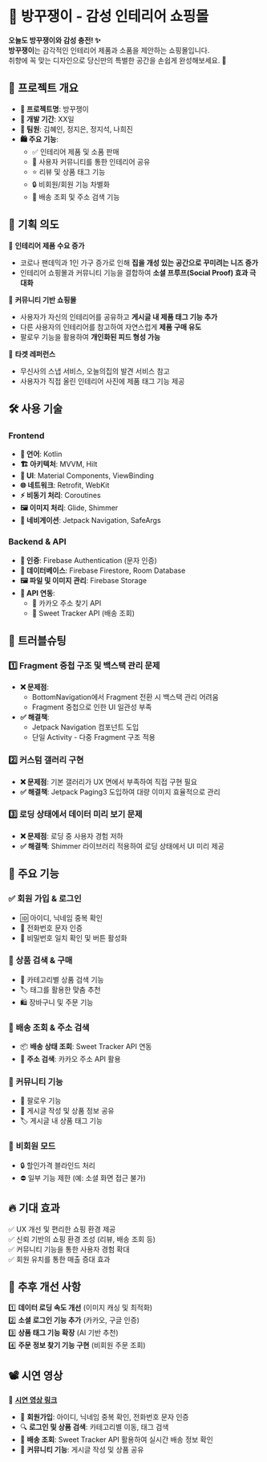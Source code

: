 # 🏡 방꾸쟁이 - 감성 인테리어 쇼핑몰

**오늘도 방꾸쟁이와 감성 충전! ✨**  
**방꾸쟁이**는 감각적인 인테리어 제품과 소품을 제안하는 쇼핑몰입니다.  
취향에 꼭 맞는 디자인으로 당신만의 특별한 공간을 손쉽게 완성해보세요. 🏡

## 📌 프로젝트 개요
- **📌 프로젝트명**: 방꾸쟁이
- **📅 개발 기간**: XX일
- **👥 팀원**: 김혜인, 정지은, 정지석, 나희진
- **🛍️ 주요 기능**:
  - ✅ 인테리어 제품 및 소품 판매
  - 📸 사용자 커뮤니티를 통한 인테리어 공유
  - ⭐ 리뷰 및 상품 태그 기능
  - 🔒 비회원/회원 기능 차별화
  - 🚚 배송 조회 및 주소 검색 기능

## 🎯 기획 의도
📌 **인테리어 제품 수요 증가**  
- 코로나 팬데믹과 1인 가구 증가로 인해 **집을 개성 있는 공간으로 꾸미려는 니즈 증가**
- 인테리어 쇼핑몰과 커뮤니티 기능을 결합하여 **소셜 프루프(Social Proof) 효과 극대화**

📌 **커뮤니티 기반 쇼핑몰**  
- 사용자가 자신의 인테리어를 공유하고 **게시글 내 제품 태그 기능 추가**
- 다른 사용자의 인테리어를 참고하여 자연스럽게 **제품 구매 유도**
- 팔로우 기능을 활용하여 **개인화된 피드 형성 가능**

📌 **타겟 레퍼런스**  
- 무신사의 스냅 서비스, 오늘의집의 발견 서비스 참고
- 사용자가 직접 올린 인테리어 사진에 제품 태그 기능 제공

## 🛠️ 사용 기술
### **Frontend**
- **📝 언어**: Kotlin
- **🏗️ 아키텍처**: MVVM, Hilt
- **🎨 UI**: Material Components, ViewBinding
- **🌐 네트워크**: Retrofit, WebKit
- **⚡ 비동기 처리**: Coroutines
- **🖼️ 이미지 처리**: Glide, Shimmer
- **📌 네비게이션**: Jetpack Navigation, SafeArgs

### **Backend & API**
- **🔑 인증**: Firebase Authentication (문자 인증)
- **📂 데이터베이스**: Firebase Firestore, Room Database
- **🖼️ 파일 및 이미지 관리**: Firebase Storage
- **🔗 API 연동**:
  - 📍 카카오 주소 찾기 API
  - 🚚 Sweet Tracker API (배송 조회)

## 🚧 트러블슈팅
### 1️⃣ **Fragment 중첩 구조 및 백스택 관리 문제**
- **❌ 문제점**:
  - BottomNavigation에서 Fragment 전환 시 백스택 관리 어려움
  - Fragment 중첩으로 인한 UI 일관성 부족
- **✅ 해결책**:
  - Jetpack Navigation 컴포넌트 도입
  - 단일 Activity - 다중 Fragment 구조 적용

### 2️⃣ **커스텀 갤러리 구현**
- **❌ 문제점**: 기본 갤러리가 UX 면에서 부족하여 직접 구현 필요
- **✅ 해결책**: Jetpack Paging3 도입하여 대량 이미지 효율적으로 관리

### 3️⃣ **로딩 상태에서 데이터 미리 보기 문제**
- **❌ 문제점**: 로딩 중 사용자 경험 저하
- **✅ 해결책**: Shimmer 라이브러리 적용하여 로딩 상태에서 UI 미리 제공

## 📌 주요 기능
### ✅ **회원 가입 & 로그인**
- 🆔 아이디, 닉네임 중복 확인
- 📱 전화번호 문자 인증
- 🔐 비밀번호 일치 확인 및 버튼 활성화

### 🛒 **상품 검색 & 구매**
- 📂 카테고리별 상품 검색 기능
- 🏷️ 태그를 활용한 맞춤 추천
- 🛍️ 장바구니 및 주문 기능

### 🚚 **배송 조회 & 주소 검색**
- 📦 **배송 상태 조회**: Sweet Tracker API 연동
- 📍 **주소 검색**: 카카오 주소 API 활용

### 👥 **커뮤니티 기능**
- 🔄 팔로우 기능
- 📝 게시글 작성 및 상품 정보 공유
- 🏷️ 게시글 내 상품 태그 기능

### 🚫 **비회원 모드**
- 🔒 할인가격 블라인드 처리
- ⛔ 일부 기능 제한 (예: 소셜 화면 접근 불가)

## 🔥 기대 효과
✅ UX 개선 및 편리한 쇼핑 환경 제공  
✅ 신뢰 기반의 쇼핑 환경 조성 (리뷰, 배송 조회 등)  
✅ 커뮤니티 기능을 통한 사용자 경험 확대  
✅ 회원 유치를 통한 매출 증대 효과  

## 📌 추후 개선 사항
1️⃣ **데이터 로딩 속도 개선** (이미지 캐싱 및 최적화)  
2️⃣ **소셜 로그인 기능 추가** (카카오, 구글 인증)  
3️⃣ **상품 태그 기능 확장** (AI 기반 추천)  
4️⃣ **주문 정보 찾기 기능 구현** (비회원 주문 조회)  

## 📽️ 시연 영상
🎥 **[시연 영상 링크](https://youtu.be/h-uTBJCkDJ8)**  
- 🔐 **회원가입**: 아이디, 닉네임 중복 확인, 전화번호 문자 인증
- 🔍 **로그인 및 상품 검색**: 카테고리별 이동, 태그 검색
- 🚚 **배송 조회**: Sweet Tracker API 활용하여 실시간 배송 정보 확인
- 📝 **커뮤니티 기능**: 게시글 작성 및 상품 공유
